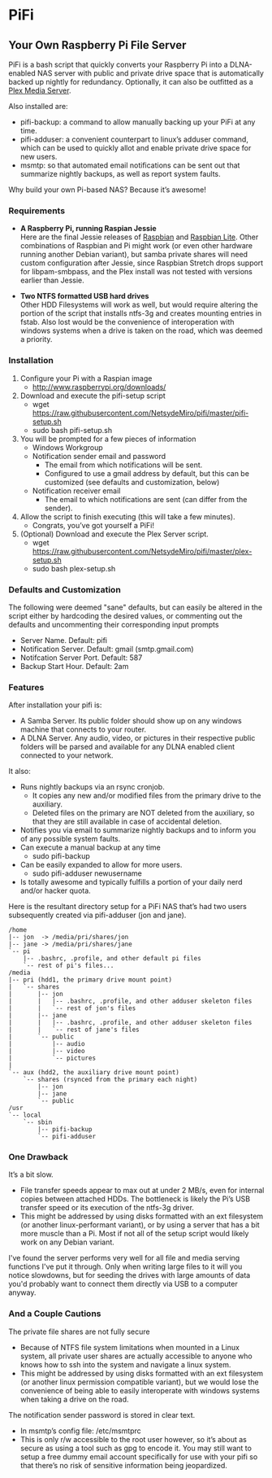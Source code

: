 PiFi
====
Your Own Raspberry Pi File Server
------------------------------------

PiFi is a bash script that quickly converts your Raspberry Pi into a DLNA-enabled NAS server with public and private drive space that is automatically backed up nightly for redundancy.  Optionally, it can also be outfitted as a [Plex Media Server](https://www.plex.tv/).

Also installed are: 
- pifi-backup: a command to allow manually backing up your PiFi at any time.
- pifi-adduser: a convenient counterpart to linux’s adduser command, which can be used to quickly allot and enable private drive space for new users. 
- msmtp: so that automated email notifications can be sent out that summarize nightly backups, as well as report system faults.

Why build your own Pi-based NAS?  Because it’s awesome!  

### Requirements

- **A Raspberry Pi, running Raspian Jessie**  
Here are the final Jessie releases of [Raspbian](http://downloads.raspberrypi.org/raspbian/images/raspbian-2017-07-05/) and [Raspbian Lite](https://downloads.raspberrypi.org/raspbian_lite/images/raspbian_lite-2017-07-05/). 
Other combinations of Raspbian and Pi might work (or even other hardware running another Debian variant), but samba private shares will need custom configuration after Jessie, since Raspbian Stretch drops support for libpam-smbpass, and the Plex install was not tested with versions earlier than Jessie.  

- **Two NTFS formatted USB hard drives**  
Other HDD Filesystems will work as well, but would require altering the portion of the script that installs ntfs-3g and creates mounting entries in fstab. Also lost would be the convenience of interoperation with windows systems when a drive is taken on the road, which was deemed a priority. 


### Installation

1. Configure your Pi with a Raspian image
   - http://www.raspberrypi.org/downloads/
2. Download and execute the pifi-setup script
   - wget https://raw.githubusercontent.com/NetsydeMiro/pifi/master/pifi-setup.sh
   - sudo bash pifi-setup.sh
3. You will be prompted for a few pieces of information
   - Windows Workgroup
   - Notification sender email and password
     - The email from which notifications will be sent.
     - Configured to use a gmail address by default, but this can be customized (see defaults and customization, below)
   - Notification receiver email
     - The email to which notifications are sent (can differ from the sender). 
4. Allow the script to finish executing (this will take a few minutes).  
   - Congrats, you’ve got yourself a PiFi! 
5. (Optional)  Download and execute the Plex Server script. 
   - wget https://raw.githubusercontent.com/NetsydeMiro/pifi/master/plex-setup.sh
   - sudo bash plex-setup.sh


### Defaults and Customization

The following were deemed "sane" defaults, but can easily be altered in the script either by hardcoding the desired values, or commenting out the defaults and uncommenting their corresponding input prompts

- Server Name. Default: pifi
- Notification Server. Default: gmail (smtp.gmail.com)
- Notifcation Server Port. Default: 587
- Backup Start Hour. Default: 2am

### Features

After installation your pifi is: 

- A Samba Server.  Its public folder should show up on any windows machine that connects to your router.  
- A DLNA Server.  Any audio, video, or pictures in their respective public folders will be parsed and available for any DLNA enabled client connected to your network. 

It also: 

- Runs nightly backups via an rsync cronjob.
  - It copies any new and/or modified files from the primary drive to the auxiliary.  
  - Deleted files on the primary are NOT deleted from the auxiliary, so that they are still available in case of accidental deletion. 
- Notifies you via email to summarize nightly backups and to inform you of any possible system faults.
- Can execute a manual backup at any time
  - sudo pifi-backup
- Can be easily expanded to allow for more users.
  - sudo pifi-adduser newusername
- Is totally awesome and typically fulfills a portion of your daily nerd and/or hacker quota.

Here is the resultant directory setup for a PiFi NAS that’s had two users subsequently created via pifi-adduser (jon and jane).

    /home
    |-- jon  -> /media/pri/shares/jon
    |-- jane -> /media/pri/shares/jane
    `-- pi
        |-- .bashrc, .profile, and other default pi files
        `-- rest of pi's files...
    /media
    |-- pri (hdd1, the primary drive mount point)
    |   `-- shares
    |       |-- jon 
    |       |   |-- .bashrc, .profile, and other adduser skeleton files
    |       |   `-- rest of jon's files
    |       |-- jane
    |       |   |-- .bashrc, .profile, and other adduser skeleton files
    |       |   `-- rest of jane's files
    |       `-- public
    |           |-- audio
    |           |-- video
    |           `-- pictures
    |   
    `-- aux (hdd2, the auxiliary drive mount point)
        `-- shares (rsynced from the primary each night)
            |-- jon 
            |-- jane
            `-- public
    /usr
    `-- local
        `-- sbin
            |-- pifi-backup 
            `-- pifi-adduser


### One Drawback

It’s a bit slow.

- File transfer speeds appear to max out at under 2 MB/s, even for internal copies between attached HDDs.  The bottleneck is likely the Pi’s USB transfer speed or its execution of the ntfs-3g driver.  
- This might be addressed by using disks formatted with an ext filesystem (or another linux-performant variant), or by using a server that has a bit more muscle than a Pi.  Most if not all of the setup script would likely work on any Debian variant. 

I've found the server performs very well for all file and media serving functions I've put it through.  Only when writing large files to it will you notice slowdowns, but for seeding the drives with large amounts of data you'd probably want to connect them directly via USB to a computer anyway.  

### And a Couple Cautions

The private file shares are not fully secure

- Because of NTFS file system limitations when mounted in a Linux system, all private user shares are actually accessible to anyone who knows how to ssh into the system and navigate a linux system.  
- This might be addressed by using disks formatted with an ext filesystem (or another linux permission compatible variant), but we would lose the convenience of being able to easily interoperate with windows systems when taking a drive on the road. 

The notification sender password is stored in clear text.

- In msmtp’s config file: /etc/msmtprc
- This is only r/w accessible to the root user however, so it’s about as secure as using a tool such as gpg to encode it. You may still want to setup a free dummy email account specifically for use with your pifi so that there’s no risk of sensitive information being jeopardized. 
